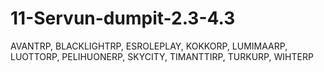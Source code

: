 # 11-Servun-dumpit-2.3-4.3
AVANTRP, BLACKLIGHTRP, ESROLEPLAY, KOKKORP, LUMIMAARP, LUOTTORP, PELIHUONERP, SKYCITY, TIMANTTIRP, TURKURP, WIHTERP
